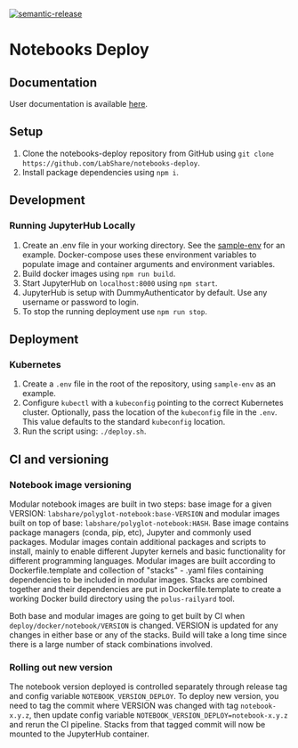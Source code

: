 [![semantic-release](https://img.shields.io/badge/%20%20%F0%9F%93%A6%F0%9F%9A%80-semantic--release-e10079.svg)](https://github.com/semantic-release/semantic-release)


# Notebooks Deploy

## Documentation

User documentation is available [here](docs/source/index.md).

## Setup

1. Clone the notebooks-deploy repository from GitHub using `git clone https://github.com/LabShare/notebooks-deploy`.
1. Install package dependencies using `npm i`.

## Development
### Running JupyterHub Locally
1. Create an .env file in your working directory. See the [sample-env](./sample-env) for an example. Docker-compose uses these environment variables to populate image and container arguments and environment variables. 
1. Build docker images using `npm run build`.
1. Start JupyterHub on `localhost:8000` using `npm start`.
1. JupyterHub is setup with DummyAuthenticator by default. Use any username or password to login.
1. To stop the running deployment use `npm run stop`.

## Deployment
### Kubernetes
1. Create a `.env` file in the root of the repository, using `sample-env` as an example.
1. Configure `kubectl` with a `kubeconfig` pointing to the correct Kubernetes cluster. Optionally, pass the location of the `kubeconfig` file in the `.env`. This value defaults to the standard `kubeconfig` location. 
1. Run the script using: `./deploy.sh`.

## CI and versioning

### Notebook image versioning
Modular notebook images are built in two steps: base image for a given VERSION: `labshare/polyglot-notebook:base-VERSION` and modular images built on top of base: `labshare/polyglot-notebook:HASH`. Base image contains package managers (conda, pip, etc), Jupyter and commonly used packages. Modular images contain additional packages and scripts to install, mainly to enable different Jupyter kernels and basic functionality for different programming languages. Modular images are built according to Dockerfile.template and collection of "stacks" - .yaml files containing dependencies to be included in modular images. Stacks are combined together and their dependencies are put in Dockerfile.template to create a working Docker build directory using the `polus-railyard` tool.

Both base and modular images are going to get built by CI when `deploy/docker/notebook/VERSION` is changed. VERSION is updated for any changes in either base or any of the stacks. Build will take a long time since there is a large number of stack combinations involved.

### Rolling out new version
The notebook version deployed is controlled separately through release tag and config variable `NOTEBOOK_VERSION_DEPLOY`. To deploy new version, you need to tag the commit where VERSION was changed with tag `notebook-x.y.z`, then update config variable `NOTEBOOK_VERSION_DEPLOY=notebook-x.y.z` and rerun the CI pipeline. Stacks from that tagged commit will now be mounted to the JupyterHub container.
